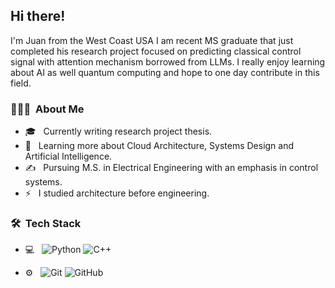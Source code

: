 

<h2> Hi there!</h2>

I'm Juan from the West Coast USA I am recent MS graduate that just completed his research project focused on predicting classical control signal with attention mechanism borrowed from LLMs. I really enjoy learning about AI as well quantum computing and hope to one day contribute in this field.

<h3> 👨🏻‍💻 &nbsp;About Me </h3>

- 🎓 &nbsp; Currently writing research project thesis.
- 🌱 &nbsp; Learning more about Cloud Architecture, Systems Design and Artificial Intelligence.
- ✍️ &nbsp; Pursuing M.S. in Electrical Engineering with an emphasis in control systems.
- ⚡ &nbsp; I studied architecture before engineering.
<h3> 🛠 &nbsp;Tech Stack</h3>

- 💻 &nbsp;
  ![Python](https://img.shields.io/badge/-Python-333333?style=flat&logo=python)
  ![C++](https://img.shields.io/badge/-C++-333333?style=flat&logo=C%2B%2B&logoColor=00599C)
  
- ⚙️ &nbsp;
  ![Git](https://img.shields.io/badge/-Git-333333?style=flat&logo=git)
  ![GitHub](https://img.shields.io/badge/-GitHub-333333?style=flat&logo=github)


<br/>






